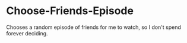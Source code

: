 # Choose-Friends-Episode
Chooses a random episode of friends for me to watch, so I don't spend forever deciding.
